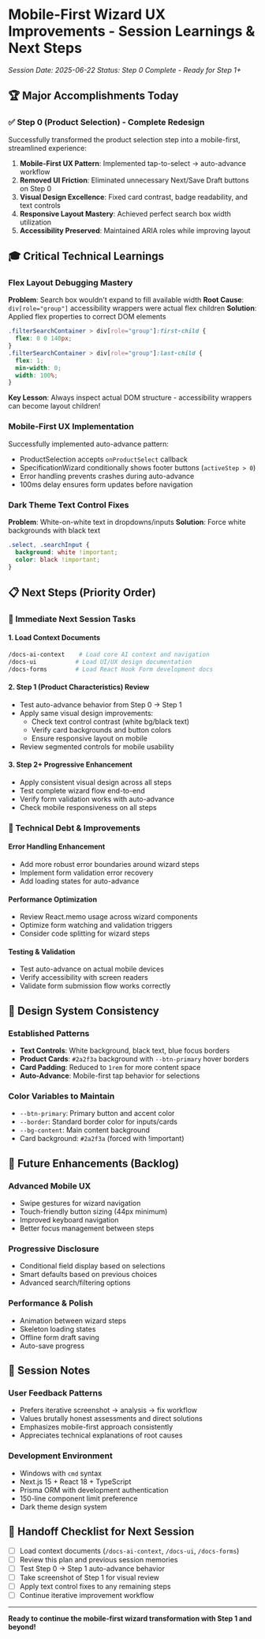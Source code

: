 # Mobile-First Wizard UX Improvements - Session Learnings & Next Steps
*Session Date: 2025-06-22*
*Status: Step 0 Complete - Ready for Step 1+*

## 🏆 Major Accomplishments Today

### ✅ **Step 0 (Product Selection) - Complete Redesign**
Successfully transformed the product selection step into a mobile-first, streamlined experience:

1. **Mobile-First UX Pattern**: Implemented tap-to-select → auto-advance workflow
2. **Removed UI Friction**: Eliminated unnecessary Next/Save Draft buttons on Step 0
3. **Visual Design Excellence**: Fixed card contrast, badge readability, and text controls
4. **Responsive Layout Mastery**: Achieved perfect search box width utilization
5. **Accessibility Preserved**: Maintained ARIA roles while improving layout

## 🎓 Critical Technical Learnings

### **Flex Layout Debugging Mastery**
**Problem**: Search box wouldn't expand to fill available width
**Root Cause**: `div[role="group"]` accessibility wrappers were actual flex children
**Solution**: Applied flex properties to correct DOM elements

```css
.filterSearchContainer > div[role="group"]:first-child {
  flex: 0 0 140px;
}
.filterSearchContainer > div[role="group"]:last-child {
  flex: 1;
  min-width: 0;
  width: 100%;
}
```

**Key Lesson**: Always inspect actual DOM structure - accessibility wrappers can become layout children!

### **Mobile-First UX Implementation**
Successfully implemented auto-advance pattern:
- ProductSelection accepts `onProductSelect` callback
- SpecificationWizard conditionally shows footer buttons (`activeStep > 0`)
- Error handling prevents crashes during auto-advance
- 100ms delay ensures form updates before navigation

### **Dark Theme Text Control Fixes**
**Problem**: White-on-white text in dropdowns/inputs
**Solution**: Force white backgrounds with black text
```css
.select, .searchInput {
  background: white !important;
  color: black !important;
}
```

## 📋 Next Steps (Priority Order)

### **🎯 Immediate Next Session Tasks**

#### **1. Load Context Documents**
```bash
/docs-ai-context    # Load core AI context and navigation
/docs-ui           # Load UI/UX design documentation  
/docs-forms        # Load React Hook Form development docs
```

#### **2. Step 1 (Product Characteristics) Review**
- Test auto-advance behavior from Step 0 → Step 1
- Apply same visual design improvements:
  - Check text control contrast (white bg/black text)
  - Verify card backgrounds and button colors
  - Ensure responsive layout on mobile
- Review segmented controls for mobile usability

#### **3. Step 2+ Progressive Enhancement**
- Apply consistent visual design across all steps
- Test complete wizard flow end-to-end
- Verify form validation works with auto-advance
- Check mobile responsiveness on all steps

### **🔧 Technical Debt & Improvements**

#### **Error Handling Enhancement**
- Add more robust error boundaries around wizard steps
- Implement form validation error recovery
- Add loading states for auto-advance

#### **Performance Optimization**
- Review React.memo usage across wizard components
- Optimize form watching and validation triggers
- Consider code splitting for wizard steps

#### **Testing & Validation**
- Test auto-advance on actual mobile devices
- Verify accessibility with screen readers
- Validate form submission flow works correctly

## 🎨 Design System Consistency

### **Established Patterns**
- **Text Controls**: White background, black text, blue focus borders
- **Product Cards**: `#2a2f3a` background with `--btn-primary` hover borders
- **Card Padding**: Reduced to `1rem` for more content space
- **Auto-Advance**: Mobile-first tap behavior for selections

### **Color Variables to Maintain**
- `--btn-primary`: Primary button and accent color
- `--border`: Standard border color for inputs/cards
- `--bg-content`: Main content background
- Card background: `#2a2f3a` (forced with !important)

## 🚀 Future Enhancements (Backlog)

### **Advanced Mobile UX**
- Swipe gestures for wizard navigation
- Touch-friendly button sizing (44px minimum)
- Improved keyboard navigation
- Better focus management between steps

### **Progressive Disclosure**
- Conditional field display based on selections
- Smart defaults based on previous choices
- Advanced search/filtering options

### **Performance & Polish**
- Animation between wizard steps
- Skeleton loading states
- Offline form draft saving
- Auto-save progress

## 📝 Session Notes

### **User Feedback Patterns**
- Prefers iterative screenshot → analysis → fix workflow
- Values brutally honest assessments and direct solutions
- Emphasizes mobile-first approach consistently
- Appreciates technical explanations of root causes

### **Development Environment**
- Windows with `cmd` syntax
- Next.js 15 + React 18 + TypeScript
- Prisma ORM with development authentication
- 150-line component limit preference
- Dark theme design system

## 🔄 Handoff Checklist for Next Session

- [ ] Load context documents (`/docs-ai-context`, `/docs-ui`, `/docs-forms`)
- [ ] Review this plan and previous session memories
- [ ] Test Step 0 → Step 1 auto-advance behavior
- [ ] Take screenshot of Step 1 for visual review
- [ ] Apply text control fixes to any remaining steps
- [ ] Continue iterative improvement workflow

---

**Ready to continue the mobile-first wizard transformation with Step 1 and beyond!**
